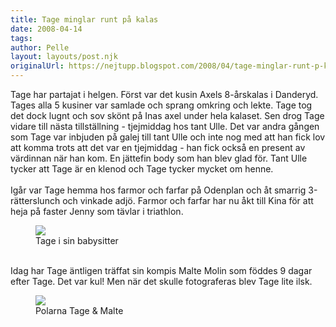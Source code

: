 ```yaml
---
title: Tage minglar runt på kalas
date: 2008-04-14
tags: 	
author: Pelle
layout: layouts/post.njk
originalUrl: https://nejtupp.blogspot.com/2008/04/tage-minglar-runt-p-kalas.html
---
```


Tage har partajat i helgen. Först var det kusin Axels 8-årskalas i Danderyd. Tages alla 5 kusiner var samlade och sprang omkring och lekte. Tage tog det dock lugnt och sov skönt på Inas axel under hela kalaset. Sen drog Tage vidare till nästa tillställning - tjejmiddag hos tant Ulle. Det var andra gången som Tage var inbjuden på galej till tant Ulle och inte nog med att han fick lov att komma trots att det var en tjejmiddag - han fick också en present av värdinnan när han kom. En jättefin body som han blev glad för. Tant Ulle tycker att Tage är en klenod och Tage tycker mycket om henne.<br><br>Igår var Tage hemma hos farmor och farfar på Odenplan och åt smarrig 3-rätterslunch och vinkade adjö. Farmor och farfar har nu åkt till Kina för att heja på faster Jenny som tävlar i triathlon.

<figure>
	<img src="../../../../img/1+Mobil+0093.jpg">
	<figcaption>Tage i sin babysitter</figcaption>
</figure><br>Idag har Tage äntligen träffat sin kompis Malte Molin som föddes 9 dagar efter Tage. Det var kul! Men när det skulle fotograferas blev Tage lite ilsk.

<figure>
	<img src="../../../../img/2+Mobil+0097.jpg">
	<figcaption>Polarna Tage & Malte</span></span><br></div>
